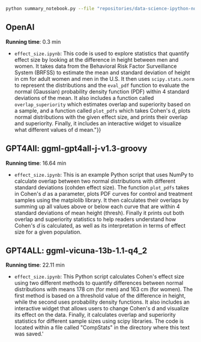 ```bash
python summary_notebook.py --file "repositories/data-science-ipython-notebooks/scipy/effect_size.ipynb" -m <model>
```

## OpenAI
**Running time**: 0.3 min
- `effect_size.ipynb`: This code is used to explore statistics that quantify effect size by looking at the difference in height between men and women. It takes data from the Behavioral Risk Factor Surveillance System (BRFSS) to estimate the mean and standard deviation of height in cm for adult women and men in the U.S. It then uses `scipy.stats.norm` to represent the distributions and the `eval_pdf` function to evaluate the normal (Gaussian) probability density function (PDF) within 4 standard deviations of the mean. It also includes a function called `overlap_superiority` which estimates overlap and superiority based on a sample, and a function called `plot_pdfs` which takes Cohen's d, plots normal distributions with the given effect size, and prints their overlap and superiority. Finally, it includes an interactive widget to visualize what different values of d mean."}}

## GPT4All: ggml-gpt4all-j-v1.3-groovy
**Running time**: 16.64 min
- `effect_size.ipynb`:  This is an example Python script that uses NumPy to calculate overlap between two normal distributions with different standard deviations (cohden effect size). The function `plot_pdfs` takes in Cohen's $d$ as a parameter, plots PDF curves for control and treatment samples using the matplolib library. It then calculates their overlaps by summing up all values above or below each curve that are within 4 standard deviations of mean height (thresh). Finally it prints out both overlap and superiority statistics to help readers understand how Cohen's $d$ is calculated, as well as its interpretation in terms of effect size for a given population.

## GPT4ALL: ggml-vicuna-13b-1.1-q4_2
**Running time**: 22.11 min
- `effect_size.ipynb`:  This Python script calculates Cohen\'s effect size using two different methods to quantify differences between normal distributions with means 178 cm (for men) and 163 cm (for women). The first method is based on a threshold value of the difference in height, while the second uses probability density functions. It also includes an interactive widget that allows users to change Cohen\'s d and visualize its effect on the data. Finally, it calculates overlap and superiority statistics for different sample sizes using scipy libraries. The code is located within a file called "CompStats" in the directory where this text was saved.'
